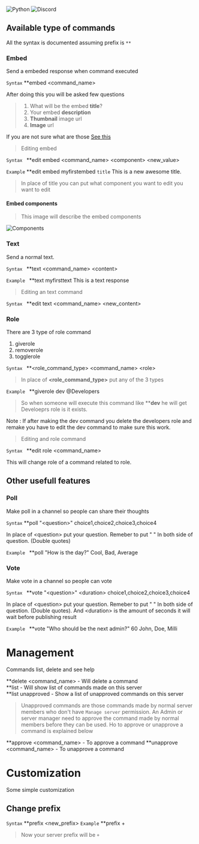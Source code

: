 ![Python](https://img.shields.io/badge/Python-3.7%20%7C%203.8-blue)
![Discord](https://img.shields.io/badge/Discord-1.3.3-green)

## Available type of commands
All the syntax is documented assuming prefix is `**`
### Embed
Send a embeded response when command executed

`Syntax` \**embed \<command_name>

After doing this you will be asked few questions
> 1. What will be the embed **title**?
> 2. Your embed **description**
> 3. **Thumbnail** image url
> 4. **Image** url

If you are not sure what are those [See this](?id=embed-components)

> Editing embed

`Syntax ` **edit embed \<command_name> \<component> \<new_value>

`Example` \**edit embed myfirstembed `title` This is a new awesome title.
> In place of title you can put what component you want to edit you want to edit

#### Embed components
> This image will describe the embed components

![Components](https://cdn.discordapp.com/attachments/726435336229617726/726436193394229278/Screenshot_1.png)
### Text
Send a normal text.

`Syntax ` \**text \<command_name> \<content>

`Example ` \**text myfirsttext This is a text response

> Editing an text command

`Syntax ` \**edit text \<command_name> \<new_content>

### Role
There are 3 type of role command

1. giverole
2. removerole
3. togglerole

`Syntax ` \**\<role_command_type> \<command_name> \<role>
> In place of **\<role_command_type>** put any of the 3 types

`Example ` \*\*giverole dev @Developers

> So when someone will execute this command like ****dev** he will get Develoeprs role is it exists.

Note : If after making the dev command you delete the developers role and remake you have to edit the dev command to make sure this work.

> Editing and role command

`Syntax ` \*\*edit role \<command_name> <role>

This will change role of a command related to role.

## Other usefull features
### Poll
Make poll in a channel so people can share their thoughts

`Syntax` \**poll "\<question>" choice1,choice2,choice3,choice4

In place of \<question> put your question. Remeber to put " " In both side of question. (Double quotes)

`Example ` \**poll "How is the day?" Cool, Bad, Average

### Vote
Make vote in a channel so people can vote

`Syntax ` \**vote "\<question>" \<duration> choice1,choice2,choice3,choice4

In place of \<question> put your question. Remeber to put " " In both side of question. (Double quotes). And \<duration> is the amount of seconds it will wait before publishing result

`Example ` \**vote "Who should be the next admin?" 60 John, Doe, Milli

# Management
Commands list, delete and see help

\*\*delete \<command_name> - Will delete a command\
\*\*list - Will show list of commands made on this server\
\*\*list unapproved - Show a list of unapproved commands on this server
> Unapproved commands are those commands made by normal server members who don't have `Manage server` permission. An Admin or server manager need to approve the command made by normal members before they can be used. Ho to approve or unapprove a command is explained below

\*\*approve \<command_name> - To approve a command
\*\*unapprove \<command_name> - To unapprove a command

# Customization
Some simple customization

## Change prefix
`Syntax` \**prefix \<new_prefix>
`Example` \**prefix +
> Now your server prefix will be `+`
